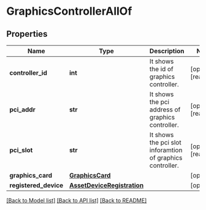 # GraphicsControllerAllOf

## Properties
Name | Type | Description | Notes
------------ | ------------- | ------------- | -------------
**controller_id** | **int** | It shows the id of graphics controller.   | [optional] [readonly] 
**pci_addr** | **str** | It shows the pci address of graphics controller.   | [optional] [readonly] 
**pci_slot** | **str** | It shows the pci slot inforamtion of graphics controller.    | [optional] [readonly] 
**graphics_card** | [**GraphicsCard**](.md) |  | [optional] 
**registered_device** | [**AssetDeviceRegistration**](.md) |  | [optional] 

[[Back to Model list]](../README.md#documentation-for-models) [[Back to API list]](../README.md#documentation-for-api-endpoints) [[Back to README]](../README.md)


